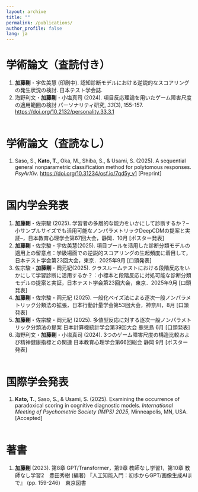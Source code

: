 ```yaml
---
layout: archive
title: ""
permalink: /publications/
author_profile: false
lang: ja
---
```


# 学術論文（査読付き）
1. **加藤剛**・宇佐美慧 (印刷中). 認知診断モデルにおける逆説的なスコアリングの発生状況の検討. 日本テスト学会誌.
1. 海野利文・**加藤剛**・小塩真司 (2024). 項目反応理論を用いたゲーム障害尺度の適用範囲の検討 パーソナリティ研究, *33*(3), 155-157. https://doi.org/10.2132/personality.33.3.1
<br><br>


# 学術論文（査読なし）
1. Saso, S., **Kato, T.**, Oka, M., Shiba, S., & Usami, S. (2025). A sequential general nonparametric classification method for polytomous responses. *PsyArXiv*. https://doi.org/10.31234/osf.io/7qd5y_v1 [Preprint]
<br><br>


# 国内学会発表
1. **加藤剛**・佐宗駿 (2025). 学習者の多層的な能力をいかにして診断するか？–小サンプルサイズでも活用可能なノンパラメトリックDeepCDMの提案と実証–，日本教育心理学会第67回大会，静岡．10月 [ポスター発表]
1. **加藤剛**・佐宗駿・宇佐美慧(2025). 項目プールを活用した診断分類モデルの適用上の留意点：学級場面での逆説的スコアリングの生起頻度に着目して，日本テスト学会第23回大会，東京．2025年9月 [口頭発表]
1. 佐宗駿・**加藤剛**・岡元紀(2025). クラスルームテストにおける段階反応をいかにして学習診断に活用するか？：小標本と段階反応に対処可能な診断分類モデルの提案と実証，日本テスト学会第23回大会，東京．2025年9月 [口頭発表]
1. **加藤剛**・佐宗駿・岡元紀 (2025). 一般化ベイズ法による逐次一般ノンパラメトリック分類法の拡張，日本行動計量学会第53回大会，神奈川，8月 [口頭発表]
1. **加藤剛**・佐宗駿・岡元紀 (2025). 多値型反応に対する逐次一般ノンパラメトリック分類法の提案 日本計算機統計学会第39回大会 鹿児島 6月 [口頭発表]
1. 海野利文・**加藤剛**・小塩真司 (2024). 3つのゲーム障害尺度の構造比較および精神健康指標との関連 日本教育心理学会第66回総会 静岡 9月 [ポスター発表]
<br><br>


# 国際学会発表
1. **Kato, T.**, Saso, S., & Usami, S. (2025). Examining the occurrence of paradoxical scoring in cognitive diagnostic models. *International Meeting of Psychometric Society (IMPS) 2025*, Minneapolis, MN, USA. [Accepted]
<br><br>


# 著書
1. **加藤剛** (2023). 第8章 GPT/Transformer，第9章 教師なし学習1，第10章 教師なし学習2　豊田秀樹 (編著) 『人工知能入門：初歩からGPT/画像生成AIまで』 (pp. 159-246)　東京図書
<br><br>